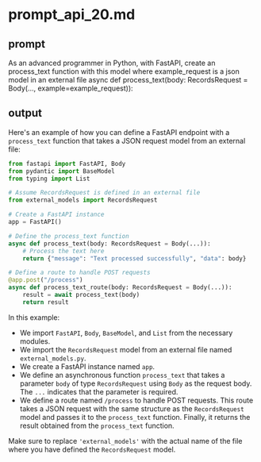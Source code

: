 # prompt_api_20.md

## prompt
As an advanced programmer in Python, with FastAPI, create an process_text function with this model where example_request is a json model in an external file
async def process_text(body: RecordsRequest = Body(..., example=example_request)):

## output




Here's an example of how you can define a FastAPI endpoint with a `process_text` function that takes a JSON request model from an external file:

```python
from fastapi import FastAPI, Body
from pydantic import BaseModel
from typing import List

# Assume RecordsRequest is defined in an external file
from external_models import RecordsRequest

# Create a FastAPI instance
app = FastAPI()

# Define the process_text function
async def process_text(body: RecordsRequest = Body(...)):
    # Process the text here
    return {"message": "Text processed successfully", "data": body}

# Define a route to handle POST requests
@app.post("/process")
async def process_text_route(body: RecordsRequest = Body(...)):
    result = await process_text(body)
    return result
```

In this example:

- We import `FastAPI`, `Body`, `BaseModel`, and `List` from the necessary modules.
- We import the `RecordsRequest` model from an external file named `external_models.py`.
- We create a FastAPI instance named `app`.
- We define an asynchronous function `process_text` that takes a parameter `body` of type `RecordsRequest` using `Body` as the request body. The `...` indicates that the parameter is required.
- We define a route named `/process` to handle POST requests. This route takes a JSON request with the same structure as the `RecordsRequest` model and passes it to the `process_text` function. Finally, it returns the result obtained from the `process_text` function.

Make sure to replace `'external_models'` with the actual name of the file where you have defined the `RecordsRequest` model.


